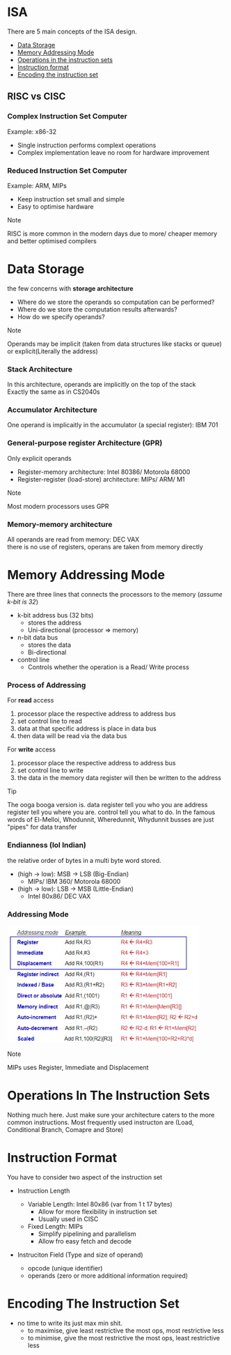 # ISA
There are 5 main concepts of the ISA design.
* [Data Storage](https://github.com/lyhthaddeus/Notes/blob/main/WrittenNotes/CS2100/ISA.md#data-storage) 
* [Memory Addressing Mode](https://github.com/lyhthaddeus/Notes/blob/main/WrittenNotes/CS2100/ISA.md#memory-addressing-mode) 
* [Operations in the instruction sets](https://github.com/lyhthaddeus/Notes/blob/main/WrittenNotes/CS2100/ISA.md#operations-in-the-instruction-sets) 
* [Instruction format](https://github.com/lyhthaddeus/Notes/blob/main/WrittenNotes/CS2100/ISA.md#instruction-format) 
* [Encoding the instruction set](https://github.com/lyhthaddeus/Notes/blob/main/WrittenNotes/CS2100/ISA.md#encoding-the-instruction-set) 

## RISC vs CISC
### Complex Instruction Set Computer
Example: x86-32 <br> 
* Single instruction performs complext operations 
* Complex implementation leave no room for hardware improvement 

### Reduced Instruction Set Computer
Example: ARM, MIPs
* Keep instruction set small and simple 
* Easy to optimise hardware

> [!NOTE]
> RISC is more common in the modern days due to more/ cheaper memory and 
> better optimised compilers

# Data Storage
the few concerns with **storage architecture** 
* Where do we store the operands so computation can be performed?
* Where do we store the computation results afterwards?
* How do we specify operands?

> [!NOTE]
> Operands may be implicit (taken from data structures like stacks or queue) 
> or explicit(Literally the address)

### Stack Architecture 
In this architecture, operands are implicitly on the top of the stack <br>
Exactly the same as in CS2040s

### Accumulator Architecture 
One operand is implicaitly in the accumulator (a special register): IBM 701

### General-purpose register Architecture (GPR)
Only explicit operands 
* Register-memory architecture: Intel 80386/ Motorola 68000
* Register-register (load-store) architecture: MIPs/ ARM/ M1

> [!NOTE]
> Most modern processors uses GPR

### Memory-memory architecture
All operands are read from memory: DEC VAX <br>
there is no use of registers, operans are taken from memory directly

# Memory Addressing Mode
There are three lines that connects the processors to the memory (*assume k-bit is 32*)
* k-bit address bus (32 bits)
    * stores the address
    * Uni-directional (processor => memory)
* n-bit data bus
    * stores the data 
    * Bi-directional
* control line
    * Controls whether the operation is a Read/ Write process 

### Process of Addressing
For **read**  access
1. processor place the respective address to address bus
2. set control line to read
3. data at that specific address is place in data bus
4. then data will be read via the data bus 

For **write** access
1. processor place the respective address to address bus
2. set control line to write
3. the data in the memory data register will then be written to the address 

> [!TIP]
> The ooga booga version is. data register tell you who you are 
> address register tell you where you are. control tell you what to do. 
> In the famous words of El-Melloi, Whodunnit, Wheredunnit, Whydunnit
> busses are just "pipes" for data transfer

### Endianness (lol Indian)
the relative order of bytes in a multi byte word stored.
* (high -> low): MSB -> LSB (Big-Endian)
    * MIPs/ IBM 360/ Motorola 68000
* (high -> low): LSB -> MSB (Little-Endian)
    * Intel 80x86/ DEC VAX

### Addressing Mode
![Addressing Mode](https://github.com/lyhthaddeus/Notes/blob/main/WrittenNotes/CS2100/comp/Addressing%20Mode.png) 

> [!NOTE]
> MIPs uses Register, Immediate and Displacement

# Operations In The Instruction Sets
Nothing much here. Just make sure your architecture caters to the more common 
instructions. Most frequently used instructon are (Load, Conditional Branch, Comapre and Store)

# Instruction Format
You have to consider two aspect of the instruction set
* Instruction Length
    * Variable Length: Intel 80x86 (var from 1 t 17 bytes)
        * Allow for more flexibility in instruction set
        * Usually used in CISC 
    * Fixed Length: MIPs
        * Simplify pipelining and parallelism
        * Allow fro easy fetch and decode

* Instruciton Field (Type and size of operand)
    * opcode (unique identifier)
    * operands (zero or more additional information required)

# Encoding The Instruction Set
* no time to write its just max min shit.
    * to maximise, give least restrictive the most ops, most restrictive less
    * to minimise, give the most restrictive the most ops, least restrictive less
